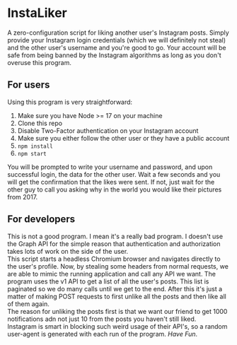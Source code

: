 # InstaLiker

A zero-configuration script for liking another user's Instagram posts. Simply provide your Instagram login credentials 
(which we will definitely not steal) and the other user's username and you're good to go. Your account will be safe from being banned by the Instagram algorithms as long as you don't overuse this program.

## For users
Using this program is very straightforward:
1. Make sure you have Node >= 17 on your machine
2. Clone this repo
3. Disable Two-Factor authentication on your Instagram account
4. Make sure you either follow the other user or they have a public account
5. `npm install`
6. `npm start`

You will be prompted to write your username and password, and upon successful login, the data for the other user. Wait a few seconds and you will get the confirmation that the likes were sent. If not, just wait for the other guy to call you asking why in the world you would like their pictures from 2017.

## For developers
This is not a good program. I mean it's a really bad program. I doesn't use the Graph API for the simple reason that authentication and authorization takes lots of work on the side of the user.  
This script starts a headless Chromium browser and navigates directly to the user's profile. Now, by stealing some headers from normal requests, we are able to mimic the running application and call any API we want. The program uses the v1 API to get a list of all the user's posts. This list is paginated so we do many calls until we get to the end. After this it's just a matter of making POST requests to first unlike all the posts and then like all of them again.  
The reason for unliking the posts first is that we want our friend to get 1000 notifications adn not just 10 from the posts you haven't still liked.  
Instagram is smart in blocking such weird usage of their API's, so a random user-agent is generated with each run of the program. *Have Fun*.

